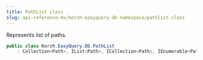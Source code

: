 ```yaml
---
title: PathList class
slug: api-reference-4x/korzh-easyquery-db-namespace/pathlist-class
---
```


Represents list of paths.
```csharp
public class Korzh.EasyQuery.Db.PathList
    : Collection<Path>, IList<Path>, ICollection<Path>, IEnumerable<Path>, IEnumerable, IList, ICollection, IReadOnlyList<Path>, IReadOnlyCollection<Path>

```